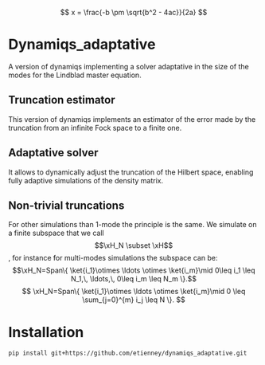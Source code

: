 <script type="text/javascript" async
  src="https://cdn.jsdelivr.net/npm/mathjax@3/es5/tex-mml-chtml.js">
</script>
$$ x = \frac{-b \pm \sqrt{b^2 - 4ac}}{2a} $$
# Dynamiqs_adaptative
A version of dynamiqs implementing a solver adaptative in the size of the modes for the Lindblad master equation.

## Truncation estimator 

This version of dynamiqs implements an estimator of the error made by the truncation from an infinite Fock space to a finite one.

## Adaptative solver

It allows to dynamically adjust the truncation of the Hilbert space, enabling fully adaptive simulations of the density matrix.

## Non-trivial truncations

For other simulations than 1-mode the principle is the same. We simulate on a finite subspace that we call $$\xH_N \subset \xH$$, for instance for multi-modes simulations the subspace can be:
        $$\xH_N=Span\{ \ket{i_1}\otimes \ldots \otimes \ket{i_m}\mid 0\leq i_1 \leq N_1,\, \ldots,\, 0\leq i_m \leq N_m \}.$$
$$
            \xH_N=Span\{ \ket{i_1}\otimes \ldots \otimes \ket{i_m}\mid 0 \leq \sum_{j=0}^{m} i_j \leq N \}.
$$

# Installation 

```shell
pip install git+https://github.com/etienney/dynamiqs_adaptative.git
```
